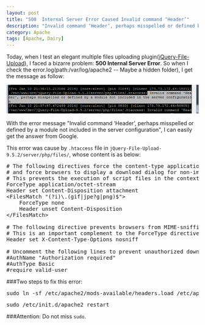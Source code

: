 ```yaml
---
layout: post
title: "500  Internal Server Error Caused Invalid command ‘Header’"
description: "Invalid command ‘Header’, perhaps misspelled or defined by a module not included in the server configuration"
category: Apache
tags: [Apache, Dairy]
---
```

Today, when I test an elegant multiple files uploading plugin([jQuery-File-Upload](https://github.com/blueimp/jQuery-File-Upload)), I faced a bizarre problem: **500 Internal Server Error**. So when I check the error.log(path:/var/log/apache2 -- Maybe a hidden folder), I get the message as follow:      
 
![Error Log](/images/blog/errorLog.png "Error Log")           

With the error message "Invalid command ‘Header’, perhaps misspelled or defined by a module not included in the server configuration", I can easily get the answer from Google. 

This error was cause by `.htaccess` file in `jQuery-File-Upload-9.5.2/server/php/files/`, whose content is as below:    
<pre class="brush: html">
# The following directives force the content-type application/octet-stream
# and force browsers to display a download dialog for non-image files.
# This prevents the execution of script files in the context of the website:
ForceType application/octet-stream
Header set Content-Disposition attachment
&lt;FilesMatch "(?i)\.(gif|jpe?g|png)$">
	ForceType none
	Header unset Content-Disposition
&lt;/FilesMatch>

# The following directive prevents browsers from MIME-sniffing the content-type.
# This is an important complement to the ForceType directive above:
Header set X-Content-Type-Options nosniff

# Uncomment the following lines to prevent unauthorized download of files:
#AuthName "Authorization required"
#AuthType Basic
#require valid-user
</pre>

###Two steps to fix this error:  
<pre class="brush: html">
sudo ln -sf /etc/apache2/mods-available/headers.load /etc/apache2/mods-enabled/headers.load
</pre>

<pre class="brush: plain">
sudo /etc/init.d/apache2 restart
</pre>

###Attention: Do not miss `sudo`.